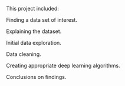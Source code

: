 This project included:

Finding a data set of interest.

Explaining the dataset.

Initial data exploration.

Data cleaning.

Creating appropriate deep learning algorithms.

Conclusions on findings.
